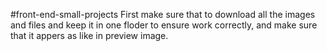 #front-end-small-projects
First make sure that to download all the images and files and keep it in one floder to ensure work correctly,
and make sure that it appers as like in preview image.  
